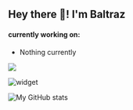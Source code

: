 ## Hey there 👋! I'm Baltraz  
  
#### currently working on:

- Nothing currently

![](https://komarev.com/ghpvc/?username=Killermaschine88)

![widget](https://discord.c99.nl/widget/theme-5/570267487393021969.png) 

![My GitHub stats](https://github-readme-stats.vercel.app/api?username=Killermaschine88&count_private=true&show_icons=true&theme=dracula) 
